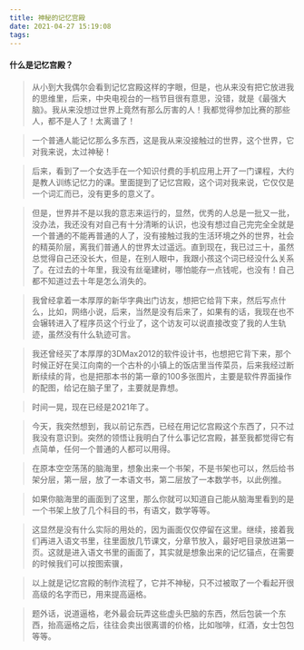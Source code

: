 ```yaml
---
title: 神秘的记忆宫殿
date: 2021-04-27 15:19:08
tags:
---
```

  

#### 什么是记忆宫殿？

> 从小到大我偶尔会看到记忆宫殿这样的字眼，但是，也从来没有把它放进我的思维里，后来，中央电视台的一档节目很有意思，没错，就是《最强大脑》。我从来没想过世界上竟然有那么厉害的人！我都觉得参加比赛的那些人，都不是人了！太离谱了！

> 一个普通人能记忆那么多东西，这是我从来没接触过的世界，这个世界，它对我来说，太过神秘！

> 后来，看到了一个女选手在一个知识付费的手机应用上开了一门课程，大约是教人训练记忆力的课。里面提到了记忆宫殿，这个词对我来说，它仅仅是一个词汇而已，没有更多的意义了。

> 但是，世界并不是以我的意志来运行的，显然，优秀的人总是一批又一批，没办法，我还没有对自己有十分清晰的认识，也没有想过自己完完全全就是一个普通的不能再普通的人了，没有接触过我的生活环境之外的世界，社会的精英阶层，离我们普通人的世界太过遥远。直到现在，我已过三十，虽然总觉得自己还没长大，但是，在别人眼中，我跟小孩这个词已经没什么关系了。在过去的十年里，我没有丝毫建树，哪怕能存一点钱呢，也没有！自己都不知道过去十年是怎么消失的。

> 我曾经拿着一本厚厚的新华字典出门访友，想把它给背下来，然后写点什么，比如，网络小说，后来，当然是没有后来了，如果有的话，我现在也不会辗转进入了程序员这个行业了，这个访友可以说直接改变了我的人生轨迹，虽然没有什么轨迹可言。

> 我还曾经买了本厚厚的3DMax2012的软件设计书，也想把它背下来，那个时候正好在吴江向南的一个古朴的小镇上的饭店里当传菜员，后来我经过断断续续的背，也是把那本书的第一章的100多张图片，主要是软件界面操作的配图，给记在脑子里了，主要就是靠想。

> 时间一晃，现在已经是2021年了。

> 今天，我突然想到，我以前记东西，已经在用记忆宫殿这个东西了，只不过我没有意识到。突然的领悟让我明白了什么事记忆宫殿，甚至我都觉得它有点简单，任何一个普通的人都可以用得。

> 在原本空空荡荡的脑海里，想象出来一个书架，不是书架也可以，然后给书架分层，第一层，放了一本语文书，第二层放了一本数学书，以此例推。

> 如果你脑海里的画面到了这里，那么你就可以知道自己能从脑海里看到的是一个书架上放了几个科目的书，有语文，数学等等。

> 这显然是没有什么实际的用处的，因为画面仅仅停留在这里。继续，接着我们再进入语文书里，往里面放几节课文，分章节放入，最好吧目录放进第一页。这就是进入语文书里的画面了，其实就是想象出来的记忆锚点，在需要的时候我们可以按图索骥，

> 以上就是记忆宫殿的制作流程了，它并不神秘，只不过被取了一个看起开很高级的名字而已，用来提高逼格。

> 题外话，说道逼格，老外最会玩弄这些虚头巴脑的东西，然后包装一个东西，抬高逼格之后，往往会卖出很离谱的价格，比如咖啡，红酒，女士包包等等。




